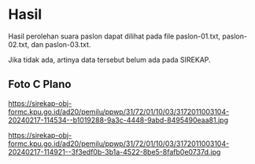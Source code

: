 # Hasil

Hasil perolehan suara paslon dapat dilihat pada file paslon-01.txt, paslon-02.txt, dan paslon-03.txt.

Jika tidak ada, artinya data tersebut belum ada pada SIREKAP.

## Foto C Plano

https://sirekap-obj-formc.kpu.go.id/ad20/pemilu/ppwp/31/72/01/10/03/3172011003104-20240217-114534--b1019288-9a3c-4448-9abd-8495490eaa81.jpg

https://sirekap-obj-formc.kpu.go.id/ad20/pemilu/ppwp/31/72/01/10/03/3172011003104-20240217-114921--3f3edf0b-3b1a-4522-8be5-8fafb0e0737d.jpg
